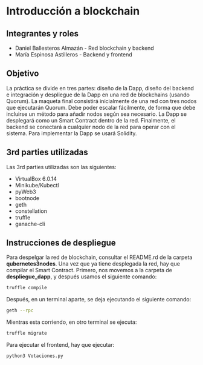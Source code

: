 # Introducción a blockchain

## Integrantes y roles
* Daniel Ballesteros Almazán - Red blockchain y backend
* María Espinosa Astilleros  - Backend y frontend 

## Objetivo
La práctica se divide en tres partes: diseño de la Dapp, diseño del backend e integración y despliegue de la Dapp en una red de blockchains (usando Quorum). La maqueta final consistirá inicialmente de una red con tres nodos que ejecutarán Quorum. Debe poder escalar fácilmente, de forma que debe incluirse un método para añadir nodos según sea necesario. La Dapp se desplegará como un Smart Contract dentro de la red. Finalmente, el backend se conectará a cualquier nodo de la red para operar con el sistema. 
Para implementar la Dapp se usará Solidity. 

## 3rd parties utilizadas
Las 3rd parties utilizadas son las siguientes:
- VirtualBox 6.0.14
- Minikube/Kubectl
- pyWeb3
- bootnode
- geth
- constellation
- truffle
- ganache-cli

## Instrucciones de despliegue
Para despelgar la red de blockchain, consultar el README.rd de la carpeta **qubernetes3nodes**. Una vez que ya tiene desplegada la red, hay que compilar el Smart Contract. Primero, nos movemos a la carpeta de **despliegue_dapp**, y después usamos el siguiente comando:
```bash
truffle compile
```
Después, en un terminal aparte, se deja ejecutando el siguiente comando:
```bash
geth --rpc
```
Mientras esta corriendo, en otro terminal se ejecuta:
```bash
truffle migrate
```
Para ejecutar el frontend, hay que ejecutar:
```bash
python3 Votaciones.py
```